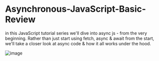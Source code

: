 # Asynchronous-JavaScript-Basic-Review
in this JavaScript tutorial series we'll dive into async js - from the very beginning. Rather than just start using fetch, async &amp; await from the start, we'll take a closer look at async code &amp; how it all works under the hood.

![image](https://github.com/saidali-ibn-zafar/Asynchronous-JavaScript-Basic-Review/assets/120341849/500713e6-ff6b-4d47-9360-85dff3e37a2c)

